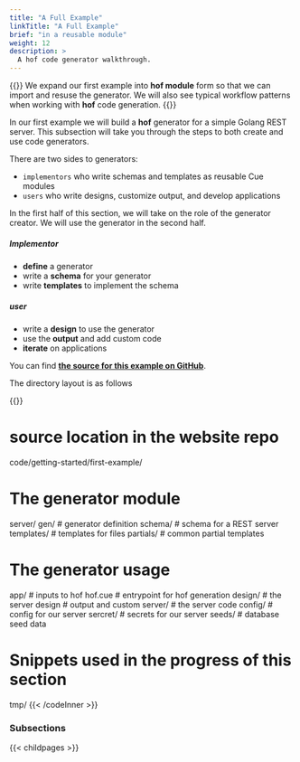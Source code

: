 ```yaml
---
title: "A Full Example"
linkTitle: "A Full Example"
brief: "in a reusable module"
weight: 12
description: >
  A hof code generator walkthrough.
---
```


{{<lead>}}
We expand our first example into __hof module__ form
so that we can import and resuse the generator.
We will also see typical workflow patterns
when working with __hof__ code generation.
{{</lead>}}

In our first example we will build a __hof__ generator for a simple Golang REST server.
This subsection will take you through the steps
to both create and use code generators.

There are two sides to generators:

- `implementors` who write schemas and templates as reusable Cue modules
- `users` who write designs, customize output, and develop applications

In the first half of this section, we will take on the role of the generator creator.
We will use the generator in the second half.


##### Implementor

- __define__ a generator
- write a __schema__ for your generator
- write __templates__ to implement the schema

##### user
- write a __design__ to use the generator
- use the __output__ and add custom code
- __iterate__ on applications
  
You can find __[the source for this example on GitHub](https://github.com/hofstadter-io/hof-docs/tree/main/code/getting-started/first-example/)__.

The directory layout is as follows

{{<codeInner lang="sh" title="project layout">}}
# source location in the website repo
code/getting-started/first-example/

  # The generator module
  server/
    gen/         # generator definition
    schema/      # schema for a REST server
    templates/   # templates for files
    partials/    # common partial templates

  # The generator usage
  app/
    # inputs to hof
    hof.cue      # entrypoint for hof generation
    design/      # the server design
    # output and custom
    server/      # the server code
    config/      # config for our server
    sercret/     # secrets for our server
    seeds/       # database seed data

  # Snippets used in the progress of this section
  tmp/
{{< /codeInner >}}

### Subsections

{{< childpages >}}
